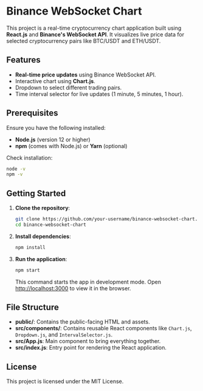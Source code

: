 
# Binance WebSocket Chart

This project is a real-time cryptocurrency chart application built using **React.js** and **Binance's WebSocket API**. It visualizes live price data for selected cryptocurrency pairs like BTC/USDT and ETH/USDT.

## Features

- **Real-time price updates** using Binance WebSocket API.
- Interactive chart using **Chart.js**.
- Dropdown to select different trading pairs.
- Time interval selector for live updates (1 minute, 5 minutes, 1 hour).

## Prerequisites

Ensure you have the following installed:

- **Node.js** (version 12 or higher)
- **npm** (comes with Node.js) or **Yarn** (optional)

Check installation:

```bash
node -v
npm -v
```

## Getting Started

1. **Clone the repository**:

   ```bash
   git clone https://github.com/your-username/binance-websocket-chart.git
   cd binance-websocket-chart
   ```

2. **Install dependencies**:

   ```bash
   npm install
   ```

3. **Run the application**:

   ```bash
   npm start
   ```

   This command starts the app in development mode. Open [http://localhost:3000](http://localhost:3000) to view it in the browser.

## File Structure

- **public/**: Contains the public-facing HTML and assets.
- **src/components/**: Contains reusable React components like `Chart.js`, `Dropdown.js`, and `IntervalSelector.js`.
- **src/App.js**: Main component to bring everything together.
- **src/index.js**: Entry point for rendering the React application.

## License

This project is licensed under the MIT License.
